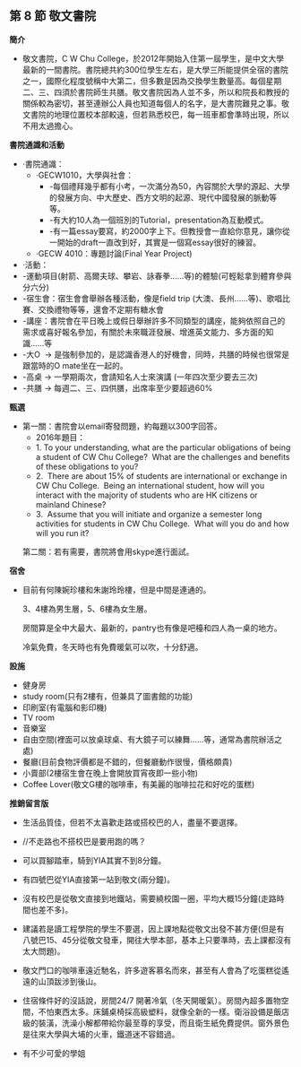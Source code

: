## 第 8 節 敬文書院

**簡介**

*   敬文書院，C W Chu College，於2012年開始入住第一屆學生，是中文大學最新的一間書院。書院總共約300位學生左右，是大學三所能提供全宿的書院之一，國際化程度號稱中大第二，但多數是因為交換學生數量高。每個星期二、三、四須於書院師生共膳。敬文書院因為人並不多，所以和院長和教授的關係較為密切，甚至連辦公人員也知道每個人的名字，是大書院難見之事。敬文書院的地理位置校本部較遠，但若熟悉校巴，每一班車都會準時出現，所以不用太過擔心。

**書院通識和活動**

*   ‧書院通識：
    *   ‧GECW1010，大學與社會：
        *   -每個禮拜幾乎都有小考，一次滿分為50，內容關於大學的源起、大學的發展方向、中大歷史、西方文明的起源、現代中國發展的脈動等等。
        *   -有大約10人為一個班別的Tutorial，presentation為互動模式。
        *   -有一篇essay要寫，約2000字上下。但教授會一直給你意見，讓你從一開始的draft一直改到好，其實是一個寫essay很好的練習。
    *   ‧GECW 4010：專題討論(Final Year Project)
*   ‧活動：
*   -運動項目(射箭、高爾夫球、攀岩、詠春拳......等)的體驗(可輕鬆拿到體育參與分六分)
*   -宿生會：宿生會會舉辦各種活動，像是field trip (大澳、長州......等)、歌唱比賽、交換禮物等等，還會不定期有糖水會
*   -講座：書院會在平日晚上或假日舉辦許多不同類型的講座，能夠依照自己的需求或喜好報名參加，有關於未來職涯發展、增進英文能力、多方面的知識......等
*   -大O  → 是強制參加的，是認識香港人的好機會，同時，共膳的時候也很常是跟當時的O mate坐在一起的。
*   -高桌 → 一學期兩次，會請知名人士來演講 (一年四次至少要去三次)
*   -共膳 → 每週二、三、四供膳，出席率至少要超過60%

**甄選**

*   第一關：書院會以email寄發問題，約每題以300字回答。
    *   2016年題目：
    *   1\. To your understanding, what are the particular obligations of being a student of CW Chu College?  What are the challenges and benefits of these obligations to you?
    *   2.  There are about 15% of students are international or exchange in CW Chu College.  Being an international student, how will you interact with the majority of students who are HK citizens or mainland Chinese?
    *   3.  Assume that you will initiate and organize a semester long activities for students in CW Chu College.  What will you do and how will you run it?

      第二關：若有需要，書院將會用skype進行面試。

**宿舍**

*   目前有何陳婉珍樓和朱謝玲玲樓，但是中間是連通的。

      3、4樓為男生層，5、6樓為女生層。

      房間算是全中大最大、最新的，pantry也有像是吧檯和四人為一桌的地方。

      冷氣免費，冬天時也有免費暖氣可以吹，十分舒適。

**設施**

*   健身房
*   study room(只有2樓有，但兼具了圖書館的功能)
*   印刷室(有電腦和影印機)
*   TV room
*   音樂室
*   自由空間(裡面可以放桌球桌、有大鏡子可以練舞......等，通常為書院辦活之處)
*   餐廳(目前食物評價都是不錯的，但餐廳動作很慢，價格頗貴)
*   小賣部(2樓宿生會在晚上會開放買宵夜即一些小物)
*   Coffee Lover(敬文G樓的咖啡車，有美麗的咖啡拉花和好吃的蛋糕)

**推銷留言版**

*   生活品質佳，但若不太喜歡走路或搭校巴的人，盡量不要選擇。

*   //不走路也不搭校巴是要用跑的嗎？

*   可以買腳踏車，騎到YIA其實不到8分鐘。
*   有四號巴從YIA直接第一站到敬文(兩分鐘)。
*   沒有校巴是從敬文直接到地鐵站，需要繞校園一圈，平均大概15分鐘(走路時間也差不多)。
*   建議若是讀工程學院的學生不要選，因上課地點從敬文出發不甚方便(但是有八號巴15、45分從敬文發車，開往大學本部，基本上只要準時，去上課都沒有太大問題)。
*   敬文門口的咖啡車遠近馳名，許多遊客慕名而來，甚至有人會為了吃蛋糕從遙遠的山頂跋涉到後山。
*   住宿條件好的沒話說，房間24/7 開著冷氣（冬天開暖氣）。房間內超多置物空間，不怕東西太多。床鋪桌椅採高級塑料，就像全新的一樣。衛浴設備是飯店級的裝潢，洗澡小解都帶給你最至尊的享受，而且衛生紙免費提供。窗外景色是往來大學與大埔的火車，鐵道迷不容錯過。
*   有不少可愛的學姐
